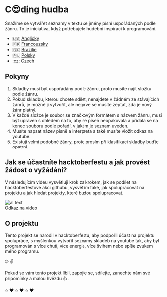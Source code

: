 # C:heart_eyes:ding hudba

Snažíme se vytvářet seznamy v textu se jmény písní uspořádaných podle žánru. To je iniciativa, když potřebujete hudební inspiraci k programování.

* :us: [Anglicky](https://github.com/xaca/coding-music/blob/master/README_en.md)
* :fr: [Francouzsky](https://github.com/xaca/coding-music/blob/master/README_fr.md)
* <span>&#x1f1e7;&#x1f1f7;</span> [Brazílie](https://github.com/xaca/coding-music/blob/master/README_pt-br.md)
* 🇵🇱 [Polsky](https://github.com/xaca/coding-music/blob/master/README_pl.md)
* :cz: [Czech](https://github.com/xaca/coding-music/blob/master/README_czech.md)

## Pokyny

1. Skladby musí být uspořádány podle žánru, proto musíte najít složku podle žánru.
2. Pokud skladbu, kterou chcete sdílet, nenajdete v žádném ze stávajících žánrů, je možné ji vytvořit, ale nejprve se musíte zeptat, zda je nový žánr platný.
3. V každé složce je soubor se značkovým formátem s názvem žánru, musí být upraven s ohledem na to, aby se píseň neopakovala a přidala se na konec souboru podle pořadí, v jakém je seznam uveden.
4. Musíte napsat název písně a interpreta a také musíte vložit odkaz na youtube.
5. Existují velmi podobné žánry, proto prosím při klasifikaci skladby buďte opatrní.

## Jak se účastníte hacktoberfestu a jak provést žádost o vyžádání?

V následujícím videu vysvětluji krok za krokem, jak se podílet na hacktoberfestové akci githubu, vysvětlím také, jak spolupracovat na projektu a jak hledat projekty, které budou spolupracovat.

![al text](https://i.ytimg.com/vi/8MQN0U1AwgU/hqdefault.jpg "Video youtube") <br>
[Odkaz na video](https://www.youtube.com/watch?v=8MQN0U1AwgU)

## O projektu

Tento projekt se narodil v hacktoberfestu, aby podpořil účast na projektu spolupráce, s myšlenkou vytvořit seznamy skladeb na youtube tak, aby byl programován s více chutí, více energie, více švihem nebo spíše zvukem mého programu.

:nerd_face: :v:

Pokud se vám tento projekt líbil, zapojte se, sdílejte, zanechte nám své připomínky a malou hvězdu :thumbsup:.

:star: :heart: :star: :heart: :star: :heart: 
